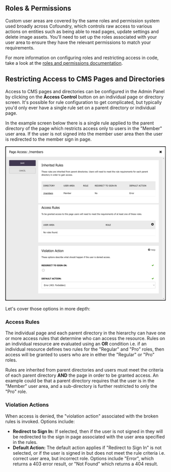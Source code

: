 ## Roles & Permissions

Custom user areas are covered by the same roles and permission system used broadly across Cofoundry, which controls raw access to various actions on entities such as being able to read pages, update settings and delete image assets. You'll need to set up the roles associated with your user area to ensure they have the relevant permissions to match your requirements.

For more information on configuring roles and restricting access in code, take a look at the [roles and permissions documentation](/framework/roles-and-permissions).

## Restricting Access to CMS Pages and Directories

Access to CMS pages and directories can be configured in the Admin Panel by clicking on the **Access Control** button on an individual page or directory screen. It's possible for rule configuration to get complicated, but typically you'd only ever have a single rule set on a parent directory or individual page.

In the example screen below there is a single rule applied to the parent directory of the page which restricts access only to users in the "Member" user area. If the user is not signed into the member user area then the user is redirected to the member sign in page.
 
![The page access editor in the admin panel](images/page-access-editor-modal.png)

Let's cover those options in more depth:

### Access Rules

The individual page and each parent directory in the hierarchy can have one or more access rules that determine who can access the resource. Rules on an individual resource are evaluated using an **OR** condition i.e. if an individual resource defines two rules for the "Regular" and "Pro" roles, then access will be granted to users who are in either the "Regular" or "Pro" roles.

Rules are inherited from parent directories and users must meet the criteria of each parent directory **AND** the page in order to be granted access. An example could be that a parent directory requires that the user is in the "Member" user area, and a sub-directory is further restricted to only the "Pro" role.

### Violation Actions

When access is denied, the "violation action" associated with the broken rules is invoked. Options include:

- **Redirect to Sign In:** If selected, then if the user is not signed in they will be redirected to the sign in page associated with the user area specified in the rules.
- **Default Action:** The default action applies if "Redirect to Sign In" is not selected, or if the user is signed in but does not meet the rule criteria i.e. correct user area, but incorrect role. Options include "Error", which returns a 403 error result, or "Not Found" which returns a 404 result.

